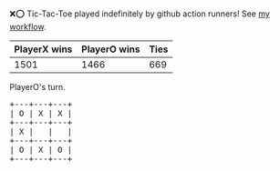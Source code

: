 :x::o: Tic-Tac-Toe played indefinitely by github action runners! See [my workflow](.github/workflows/play.yaml).

|PlayerX wins|PlayerO wins|Ties|
|-|-|-|
|1501|1466|669|

PlayerO's turn.

<pre>
+---+---+---+
| O | X | X |
+---+---+---+
| X |   |   |
+---+---+---+
| O | X | O |
+---+---+---+
</pre>